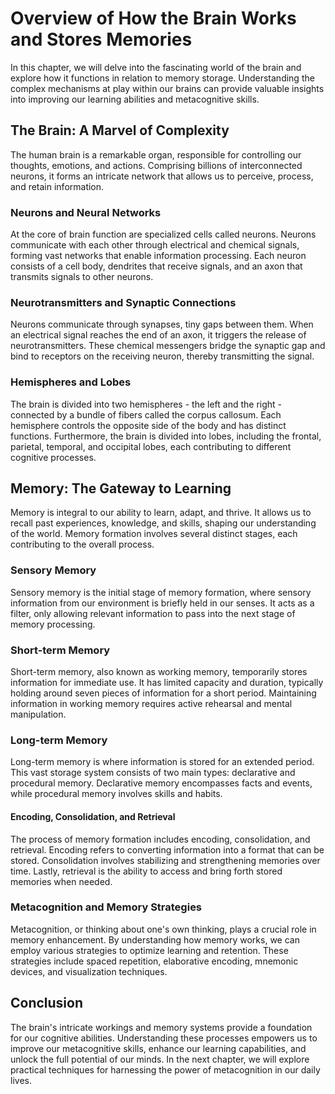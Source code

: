 Overview of How the Brain Works and Stores Memories
==================================================================================================

In this chapter, we will delve into the fascinating world of the brain and explore how it functions in relation to memory storage. Understanding the complex mechanisms at play within our brains can provide valuable insights into improving our learning abilities and metacognitive skills.

The Brain: A Marvel of Complexity
---------------------------------

The human brain is a remarkable organ, responsible for controlling our thoughts, emotions, and actions. Comprising billions of interconnected neurons, it forms an intricate network that allows us to perceive, process, and retain information.

### Neurons and Neural Networks

At the core of brain function are specialized cells called neurons. Neurons communicate with each other through electrical and chemical signals, forming vast networks that enable information processing. Each neuron consists of a cell body, dendrites that receive signals, and an axon that transmits signals to other neurons.

### Neurotransmitters and Synaptic Connections

Neurons communicate through synapses, tiny gaps between them. When an electrical signal reaches the end of an axon, it triggers the release of neurotransmitters. These chemical messengers bridge the synaptic gap and bind to receptors on the receiving neuron, thereby transmitting the signal.

### Hemispheres and Lobes

The brain is divided into two hemispheres - the left and the right - connected by a bundle of fibers called the corpus callosum. Each hemisphere controls the opposite side of the body and has distinct functions. Furthermore, the brain is divided into lobes, including the frontal, parietal, temporal, and occipital lobes, each contributing to different cognitive processes.

Memory: The Gateway to Learning
-------------------------------

Memory is integral to our ability to learn, adapt, and thrive. It allows us to recall past experiences, knowledge, and skills, shaping our understanding of the world. Memory formation involves several distinct stages, each contributing to the overall process.

### Sensory Memory

Sensory memory is the initial stage of memory formation, where sensory information from our environment is briefly held in our senses. It acts as a filter, only allowing relevant information to pass into the next stage of memory processing.

### Short-term Memory

Short-term memory, also known as working memory, temporarily stores information for immediate use. It has limited capacity and duration, typically holding around seven pieces of information for a short period. Maintaining information in working memory requires active rehearsal and mental manipulation.

### Long-term Memory

Long-term memory is where information is stored for an extended period. This vast storage system consists of two main types: declarative and procedural memory. Declarative memory encompasses facts and events, while procedural memory involves skills and habits.

#### Encoding, Consolidation, and Retrieval

The process of memory formation includes encoding, consolidation, and retrieval. Encoding refers to converting information into a format that can be stored. Consolidation involves stabilizing and strengthening memories over time. Lastly, retrieval is the ability to access and bring forth stored memories when needed.

### Metacognition and Memory Strategies

Metacognition, or thinking about one's own thinking, plays a crucial role in memory enhancement. By understanding how memory works, we can employ various strategies to optimize learning and retention. These strategies include spaced repetition, elaborative encoding, mnemonic devices, and visualization techniques.

Conclusion
----------

The brain's intricate workings and memory systems provide a foundation for our cognitive abilities. Understanding these processes empowers us to improve our metacognitive skills, enhance our learning capabilities, and unlock the full potential of our minds. In the next chapter, we will explore practical techniques for harnessing the power of metacognition in our daily lives.
